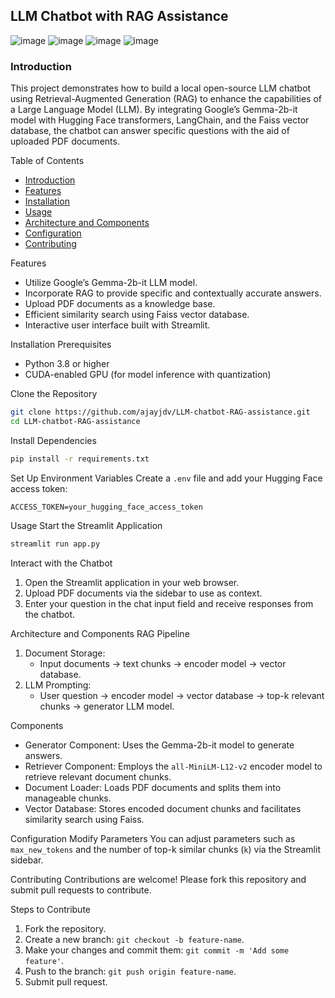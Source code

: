 ## LLM Chatbot with RAG Assistance
![image](https://github.com/ajayjdv/LLM-chatbot-RAG-assistance/assets/169338278/474d9a82-0e7c-4d72-a7a2-d91d79290763)
![image](https://github.com/ajayjdv/LLM-chatbot-RAG-assistance/assets/169338278/5be8e46c-4ce4-49ad-a2e6-b43b2da63966)
![image](https://github.com/ajayjdv/LLM-chatbot-RAG-assistance/assets/169338278/2f767116-c100-4e50-8f0c-c5232cabc6d4)
![image](https://github.com/ajayjdv/LLM-chatbot-RAG-assistance/assets/169338278/ff557e5a-449c-41d9-bd06-0da8f06c91cd)

### Introduction
This project demonstrates how to build a local open-source LLM chatbot using Retrieval-Augmented Generation (RAG) to enhance the capabilities of a Large Language Model (LLM). By integrating Google’s Gemma-2b-it model with Hugging Face transformers, LangChain, and the Faiss vector database, the chatbot can answer specific questions with the aid of uploaded PDF documents.

Table of Contents
- [Introduction](introduction)
- [Features](features)
- [Installation](installation)
- [Usage](usage)
- [Architecture and Components](architecture-and-components)
- [Configuration](configuration)
- [Contributing](contributing)

Features
- Utilize Google’s Gemma-2b-it LLM model.
- Incorporate RAG to provide specific and contextually accurate answers.
- Upload PDF documents as a knowledge base.
- Efficient similarity search using Faiss vector database.
- Interactive user interface built with Streamlit.

Installation
Prerequisites
- Python 3.8 or higher
- CUDA-enabled GPU (for model inference with quantization)

Clone the Repository
```bash
git clone https://github.com/ajayjdv/LLM-chatbot-RAG-assistance.git
cd LLM-chatbot-RAG-assistance
```

Install Dependencies
```bash
pip install -r requirements.txt
```

Set Up Environment Variables
Create a `.env` file and add your Hugging Face access token:
```env
ACCESS_TOKEN=your_hugging_face_access_token
```

Usage
Start the Streamlit Application
```bash
streamlit run app.py
```

Interact with the Chatbot
1. Open the Streamlit application in your web browser.
2. Upload PDF documents via the sidebar to use as context.
3. Enter your question in the chat input field and receive responses from the chatbot.

Architecture and Components
RAG Pipeline
1. Document Storage:
   - Input documents -> text chunks -> encoder model -> vector database.
2. LLM Prompting:
   - User question -> encoder model -> vector database -> top-k relevant chunks -> generator LLM model.

Components
- Generator Component: Uses the Gemma-2b-it model to generate answers.
- Retriever Component: Employs the `all-MiniLM-L12-v2` encoder model to retrieve relevant document chunks.
- Document Loader: Loads PDF documents and splits them into manageable chunks.
- Vector Database: Stores encoded document chunks and facilitates similarity search using Faiss.

Configuration
Modify Parameters
You can adjust parameters such as `max_new_tokens` and the number of top-k similar chunks (`k`) via the Streamlit sidebar.

Contributing
Contributions are welcome! Please fork this repository and submit pull requests to contribute.

Steps to Contribute
1. Fork the repository.
2. Create a new branch: `git checkout -b feature-name`.
3. Make your changes and commit them: `git commit -m 'Add some feature'`.
4. Push to the branch: `git push origin feature-name`.
5. Submit pull request.


